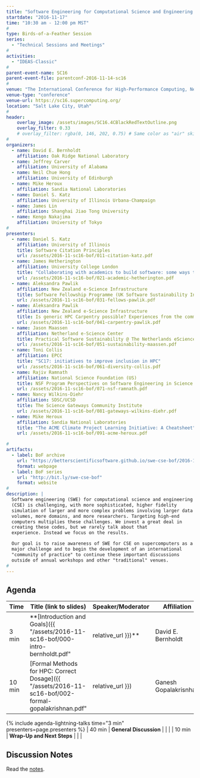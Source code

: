 ```yaml
---
title: "Software Engineering for Computational Science and Engineering on Supercomputers"
startdate: "2016-11-17"
time: "10:30 am - 12:00 pm MST"
#
type: Birds-of-a-Feather Session 
series: 
  - "Technical Sessions and Meetings"
#
activities:
  - "IDEAS-Classic"
#
parent-event-name: SC16
parent-event-file: parentconf-2016-11-14-sc16
#
venue: "The International Conference for High-Performance Computing, Networking, Storage, and Analysis (SC16)"
venue-type: "conference"
venue-url: https://sc16.supercomputing.org/
location: "Salt Lake City, Utah"
#
header:
    overlay_image: /assets/images/SC16.4CBlackRedTextOutline.png
    overlay_filter: 0.33
    # overlay_filter: rgba(0, 146, 202, 0.75) # Same color as "air" skin footer
#
organizers:
  - name: David E. Bernholdt
    affiliation: Oak Ridge National Laboratory
  - name: Jeffrey Carver
    affiliation: University of Alabama
  - name: Neil Chue Hong
    affiliation: University of Edinburgh
  - name: Mike Heroux
    affiliation: Sandia National Laboratories
  - name: Daniel S. Katz
    affiliation: University of Illinois Urbana-Champaign
  - name: James Lin
    affiliation: Shanghai Jiao Tong University
  - name: Kengo Nakajima
    affiliation: University of Tokyo
#
presenters:
  - name: Daniel S. Katz
    affiliation: University of Illinois
    title: Software Citation Principles
    url: /assets/2016-11-sc16-bof/011-citation-katz.pdf
  - name: James Hetherington
    affiliation: University College London
    title: "Collaborating with academics to build software: some ways to fail"
    url: /assets/2016-11-sc16-bof/021-academic-hetherington.pdf
  - name: Aleksandra Pawlik
    affiliation: New Zealand e-Science Infrastructure
    title: Software Fellowship Programme (UK Software Sustainability Institute)
    url: /assets/2016-11-sc16-bof/031-fellows-pawlik.pdf
  - name: Aleksandra Pawlik
    affiliation: New Zealand e-Science Infrastructure
    title: Is generic HPC Carpentry possible? Experiences from the community
    url: /assets/2016-11-sc16-bof/041-carpentry-pawlik.pdf
  - name: Jason Maassen
    affiliation: Netherland e-Science Center
    title: Practical Software Sustainability @ The Netherlands eScience Center
    url: /assets/2016-11-sc16-bof/051-sustainability-maassen.pdf
  - name: Toni Collis
    affiliation: EPCC
    title: "SC17: initiatives to improve inclusion in HPC"
    url: /assets/2016-11-sc16-bof/061-diversity-collis.pdf
  - name: Rajiv Ramnath
    affiliation: National Science Foundation (US)
    title: NSF Program Perspectives on Software Engineering in Science Software Projects
    url: /assets/2016-11-sc16-bof/071-nsf-ramnath.pdf
  - name: Nancy Wilkins-Diehr
    affiliation: SDSC/UCSD
    title: The Science Gateways Community Institute
    url: /assets/2016-11-sc16-bof/081-gateways-wilkins-diehr.pdf
  - name: Mike Heroux
    affiliation: Sandia National Laboratories
    title: "The ACME Climate Project Learning Initiative: A Cheatsheet"
    url: /assets/2016-11-sc16-bof/091-acme-heroux.pdf

#
artifacts:
  - label: BoF archive
    url: "https://betterscientificsoftware.github.io/swe-cse-bof/2016-11-sc16-bof"
    format: webpage
  - label: BoF series
    url: "http://bit.ly/swe-cse-bof"
    format: website
#
description: |
  Software engineering (SWE) for computational science and engineering
  (CSE) is challenging, with more sophisticated, higher fidelity
  simulation of larger and more complex problems involving larger data
  volumes, more domains, and more researchers. Targeting high-end
  computers multiplies these challenges. We invest a great deal in
  creating these codes, but we rarely talk about that
  experience. Instead we focus on the results.

  Our goal is to raise awareness of SWE for CSE on supercomputers as a
  major challenge and to begin the development of an international
  "community of practice" to continue these important discussions
  outside of annual workshops and other "traditional" venues.
#
---
```

## Agenda

| Time | Title (link to slides) | Speaker/Moderator | Affiliation |
| -----|------------------------|-------------------|-------------|
| 3 min | **[Introduction and Goals]({{ "/assets/2016-11-sc16-bof/000-intro-bernholdt.pdf" | relative_url }})** | David E. Bernholdt | Oak Ridge National Laboratory
| 10 min | [Formal Methods for HPC: Correct Dosage]({{ "/assets/2016-11-sc16-bof/002-formal-gopalakrishnan.pdf" | relative_url }}) | Ganesh Gopalakrisnhan | University of Utah
{% include agenda-lightning-talks time="3 min" presenters=page.presenters %}
| 40 min | **General Discussion** | | |
| 10 min | **Wrap-Up and Next Steps** | | |

## Discussion Notes

Read the [notes](bof-notes).

